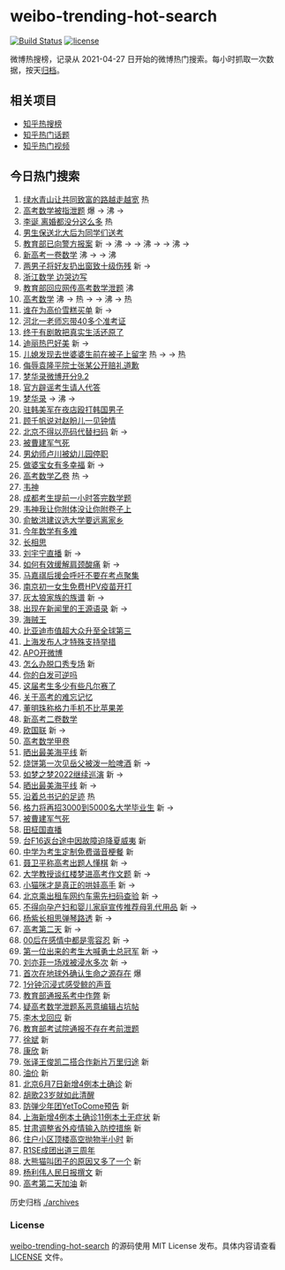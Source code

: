 # weibo-trending-hot-search

[![Build Status](https://github.com/justjavac/weibo-trending-hot-search/workflows/ci/badge.svg?branch=master)](https://github.com/justjavac/weibo-trending-hot-search/actions)
[![license](https://img.shields.io/github/license/justjavac/weibo-trending-hot-search)](https://github.com/justjavac/weibo-trending-hot-search/blob/master/LICENSE)

微博热搜榜，记录从 2021-04-27 日开始的微博热门搜索。每小时抓取一次数据，按天[归档](./archives)。

## 相关项目

- [知乎热搜榜](https://github.com/justjavac/zhihu-trending-top-search)
- [知乎热门话题](https://github.com/justjavac/zhihu-trending-hot-questions)
- [知乎热门视频](https://github.com/justjavac/zhihu-trending-hot-video)

## 今日热门搜索

<!-- BEGIN -->
<!-- 最后更新时间 Wed Jun 08 2022 09:19:29 GMT+0800 (China Standard Time) -->

1. [绿水青山让共同致富的路越走越宽](https://s.weibo.com//weibo?q=%23%E7%BB%BF%E6%B0%B4%E9%9D%92%E5%B1%B1%E8%AE%A9%E5%85%B1%E5%90%8C%E8%87%B4%E5%AF%8C%E7%9A%84%E8%B7%AF%E8%B6%8A%E8%B5%B0%E8%B6%8A%E5%AE%BD%23&Refer=new_time)
   热
1. [高考数学被指泄题](https://s.weibo.com//weibo?q=%23%E9%AB%98%E8%80%83%E6%95%B0%E5%AD%A6%E8%A2%AB%E6%8C%87%E6%B3%84%E9%A2%98%23&Refer=top)
   爆 -> 沸 ->
1. [李诞 离婚都没分这么多](https://s.weibo.com//weibo?q=%E6%9D%8E%E8%AF%9E%20%E7%A6%BB%E5%A9%9A%E9%83%BD%E6%B2%A1%E5%88%86%E8%BF%99%E4%B9%88%E5%A4%9A&Refer=top)
   热
1. [男生保送北大后为同学们送考](https://s.weibo.com//weibo?q=%23%E7%94%B7%E7%94%9F%E4%BF%9D%E9%80%81%E5%8C%97%E5%A4%A7%E5%90%8E%E4%B8%BA%E5%90%8C%E5%AD%A6%E4%BB%AC%E9%80%81%E8%80%83%23&Refer=top)
1. [教育部已向警方报案](https://s.weibo.com//weibo?q=%23%E6%95%99%E8%82%B2%E9%83%A8%E5%B7%B2%E5%90%91%E8%AD%A6%E6%96%B9%E6%8A%A5%E6%A1%88%23&Refer=top)
   新 -> 沸 -> -> 沸 -> -> 沸 ->
1. [新高考一卷数学](https://s.weibo.com//weibo?q=%23%E6%96%B0%E9%AB%98%E8%80%83%E4%B8%80%E5%8D%B7%E6%95%B0%E5%AD%A6%23&Refer=top)
   沸 -> -> 沸
1. [两男子将好友扔出窗致十级伤残](https://s.weibo.com//weibo?q=%23%E4%B8%A4%E7%94%B7%E5%AD%90%E5%B0%86%E5%A5%BD%E5%8F%8B%E6%89%94%E5%87%BA%E7%AA%97%E8%87%B4%E5%8D%81%E7%BA%A7%E4%BC%A4%E6%AE%8B%23&Refer=top)
   新 ->
1. [浙江数学 边哭边写](https://s.weibo.com//weibo?q=%E6%B5%99%E6%B1%9F%E6%95%B0%E5%AD%A6%20%E8%BE%B9%E5%93%AD%E8%BE%B9%E5%86%99&Refer=top)
1. [教育部回应网传高考数学泄题](https://s.weibo.com//weibo?q=%23%E6%95%99%E8%82%B2%E9%83%A8%E5%9B%9E%E5%BA%94%E7%BD%91%E4%BC%A0%E9%AB%98%E8%80%83%E6%95%B0%E5%AD%A6%E6%B3%84%E9%A2%98%23&Refer=top)
   沸
1. [高考数学](https://s.weibo.com//weibo?q=%23%E9%AB%98%E8%80%83%E6%95%B0%E5%AD%A6%23&Refer=top)
   沸 -> 热 -> -> 沸 -> 热
1. [谁在为高价雪糕买单](https://s.weibo.com//weibo?q=%23%E8%B0%81%E5%9C%A8%E4%B8%BA%E9%AB%98%E4%BB%B7%E9%9B%AA%E7%B3%95%E4%B9%B0%E5%8D%95%23&Refer=top)
   新 ->
1. [河北一老师忘带40多个准考证](https://s.weibo.com//weibo?q=%23%E6%B2%B3%E5%8C%97%E4%B8%80%E8%80%81%E5%B8%88%E5%BF%98%E5%B8%A640%E5%A4%9A%E4%B8%AA%E5%87%86%E8%80%83%E8%AF%81%23&Refer=top)
1. [终于有剧敢把真实生活还原了](https://s.weibo.com//weibo?q=%23%E7%BB%88%E4%BA%8E%E6%9C%89%E5%89%A7%E6%95%A2%E6%8A%8A%E7%9C%9F%E5%AE%9E%E7%94%9F%E6%B4%BB%E8%BF%98%E5%8E%9F%E4%BA%86%23&Refer=top)
1. [迪丽热巴好美](https://s.weibo.com//weibo?q=%23%E8%BF%AA%E4%B8%BD%E7%83%AD%E5%B7%B4%E5%A5%BD%E7%BE%8E%23&Refer=top)
   新 ->
1. [儿媳发现去世婆婆生前在被子上留字](https://s.weibo.com//weibo?q=%23%E5%84%BF%E5%AA%B3%E5%8F%91%E7%8E%B0%E5%8E%BB%E4%B8%96%E5%A9%86%E5%A9%86%E7%94%9F%E5%89%8D%E5%9C%A8%E8%A2%AB%E5%AD%90%E4%B8%8A%E7%95%99%E5%AD%97%23&Refer=top)
   热 -> -> 热
1. [侮辱袁隆平院士张某公开赔礼道歉](https://s.weibo.com//weibo?q=%23%E4%BE%AE%E8%BE%B1%E8%A2%81%E9%9A%86%E5%B9%B3%E9%99%A2%E5%A3%AB%E5%BC%A0%E6%9F%90%E5%85%AC%E5%BC%80%E8%B5%94%E7%A4%BC%E9%81%93%E6%AD%89%23&Refer=top)
1. [梦华录微博开分9.2](https://s.weibo.com//weibo?q=%23%E6%A2%A6%E5%8D%8E%E5%BD%95%E5%BE%AE%E5%8D%9A%E5%BC%80%E5%88%869.2%23&Refer=top)
1. [官方辟谣考生请人代答](https://s.weibo.com//weibo?q=%23%E5%AE%98%E6%96%B9%E8%BE%9F%E8%B0%A3%E8%80%83%E7%94%9F%E8%AF%B7%E4%BA%BA%E4%BB%A3%E7%AD%94%23&Refer=top)
1. [梦华录](https://s.weibo.com//weibo?q=%23%E6%A2%A6%E5%8D%8E%E5%BD%95%23&Refer=top)
   -> 沸 ->
1. [驻韩美军在夜店殴打韩国男子](https://s.weibo.com//weibo?q=%23%E9%A9%BB%E9%9F%A9%E7%BE%8E%E5%86%9B%E5%9C%A8%E5%A4%9C%E5%BA%97%E6%AE%B4%E6%89%93%E9%9F%A9%E5%9B%BD%E7%94%B7%E5%AD%90%23&Refer=top)
1. [顾千帆说对赵盼儿一见钟情](https://s.weibo.com//weibo?q=%23%E9%A1%BE%E5%8D%83%E5%B8%86%E8%AF%B4%E5%AF%B9%E8%B5%B5%E7%9B%BC%E5%84%BF%E4%B8%80%E8%A7%81%E9%92%9F%E6%83%85%23&Refer=top)
1. [北京不得以亮码代替扫码](https://s.weibo.com//weibo?q=%23%E5%8C%97%E4%BA%AC%E4%B8%8D%E5%BE%97%E4%BB%A5%E4%BA%AE%E7%A0%81%E4%BB%A3%E6%9B%BF%E6%89%AB%E7%A0%81%23&Refer=top)
   新 ->
1. [被曹建军气死](https://s.weibo.com//weibo?q=%E8%A2%AB%E6%9B%B9%E5%BB%BA%E5%86%9B%E6%B0%94%E6%AD%BB&Refer=top)
1. [男幼师卢川被幼儿园停职](https://s.weibo.com//weibo?q=%23%E7%94%B7%E5%B9%BC%E5%B8%88%E5%8D%A2%E5%B7%9D%E8%A2%AB%E5%B9%BC%E5%84%BF%E5%9B%AD%E5%81%9C%E8%81%8C%23&Refer=top)
1. [做婆宝女有多幸福](https://s.weibo.com//weibo?q=%23%E5%81%9A%E5%A9%86%E5%AE%9D%E5%A5%B3%E6%9C%89%E5%A4%9A%E5%B9%B8%E7%A6%8F%23&Refer=top)
   新 ->
1. [高考数学乙卷](https://s.weibo.com//weibo?q=%23%E9%AB%98%E8%80%83%E6%95%B0%E5%AD%A6%E4%B9%99%E5%8D%B7%23&Refer=top)
   热 ->
1. [韦神](https://s.weibo.com//weibo?q=%E9%9F%A6%E7%A5%9E&Refer=top)
1. [成都考生提前一小时答完数学题](https://s.weibo.com//weibo?q=%23%E6%88%90%E9%83%BD%E8%80%83%E7%94%9F%E6%8F%90%E5%89%8D%E4%B8%80%E5%B0%8F%E6%97%B6%E7%AD%94%E5%AE%8C%E6%95%B0%E5%AD%A6%E9%A2%98%23&Refer=top)
1. [韦神我让你附体没让你附卷子上](https://s.weibo.com//weibo?q=%23%E9%9F%A6%E7%A5%9E%E6%88%91%E8%AE%A9%E4%BD%A0%E9%99%84%E4%BD%93%E6%B2%A1%E8%AE%A9%E4%BD%A0%E9%99%84%E5%8D%B7%E5%AD%90%E4%B8%8A%23&Refer=top)
1. [俞敏洪建议选大学要远离家乡](https://s.weibo.com//weibo?q=%23%E4%BF%9E%E6%95%8F%E6%B4%AA%E5%BB%BA%E8%AE%AE%E9%80%89%E5%A4%A7%E5%AD%A6%E8%A6%81%E8%BF%9C%E7%A6%BB%E5%AE%B6%E4%B9%A1%23&Refer=top)
1. [今年数学有多难](https://s.weibo.com//weibo?q=%23%E4%BB%8A%E5%B9%B4%E6%95%B0%E5%AD%A6%E6%9C%89%E5%A4%9A%E9%9A%BE%23&Refer=top)
1. [长相思](https://s.weibo.com//weibo?q=%E9%95%BF%E7%9B%B8%E6%80%9D&Refer=top)
1. [刘宇宁直播](https://s.weibo.com//weibo?q=%23%E5%88%98%E5%AE%87%E5%AE%81%E7%9B%B4%E6%92%AD%23&Refer=top)
   新 ->
1. [如何有效缓解肩颈酸痛](https://s.weibo.com//weibo?q=%23%E5%A6%82%E4%BD%95%E6%9C%89%E6%95%88%E7%BC%93%E8%A7%A3%E8%82%A9%E9%A2%88%E9%85%B8%E7%97%9B%23&Refer=top)
   新 ->
1. [马嘉祺后援会呼吁不要在考点聚集](https://s.weibo.com//weibo?q=%23%E9%A9%AC%E5%98%89%E7%A5%BA%E5%90%8E%E6%8F%B4%E4%BC%9A%E5%91%BC%E5%90%81%E4%B8%8D%E8%A6%81%E5%9C%A8%E8%80%83%E7%82%B9%E8%81%9A%E9%9B%86%23&Refer=top)
1. [南京初一女生免费HPV疫苗开打](https://s.weibo.com//weibo?q=%23%E5%8D%97%E4%BA%AC%E5%88%9D%E4%B8%80%E5%A5%B3%E7%94%9F%E5%85%8D%E8%B4%B9HPV%E7%96%AB%E8%8B%97%E5%BC%80%E6%89%93%23&Refer=top)
1. [灰太狼家族的族谱](https://s.weibo.com//weibo?q=%23%E7%81%B0%E5%A4%AA%E7%8B%BC%E5%AE%B6%E6%97%8F%E7%9A%84%E6%97%8F%E8%B0%B1%23&Refer=top)
   新 ->
1. [出现在新闻里的王源语录](https://s.weibo.com//weibo?q=%23%E5%87%BA%E7%8E%B0%E5%9C%A8%E6%96%B0%E9%97%BB%E9%87%8C%E7%9A%84%E7%8E%8B%E6%BA%90%E8%AF%AD%E5%BD%95%23&Refer=top)
   新 ->
1. [海贼王](https://s.weibo.com//weibo?q=%E6%B5%B7%E8%B4%BC%E7%8E%8B&Refer=top)
1. [比亚迪市值超大众升至全球第三](https://s.weibo.com//weibo?q=%23%E6%AF%94%E4%BA%9A%E8%BF%AA%E5%B8%82%E5%80%BC%E8%B6%85%E5%A4%A7%E4%BC%97%E5%8D%87%E8%87%B3%E5%85%A8%E7%90%83%E7%AC%AC%E4%B8%89%23&Refer=top)
1. [上海发布人才特殊支持举措](https://s.weibo.com//weibo?q=%23%E4%B8%8A%E6%B5%B7%E5%8F%91%E5%B8%83%E4%BA%BA%E6%89%8D%E7%89%B9%E6%AE%8A%E6%94%AF%E6%8C%81%E4%B8%BE%E6%8E%AA%23&Refer=top)
1. [APO开微博](https://s.weibo.com//weibo?q=APO%E5%BC%80%E5%BE%AE%E5%8D%9A&Refer=top)
1. [怎么办脱口秀专场](https://s.weibo.com//weibo?q=%23%E6%80%8E%E4%B9%88%E5%8A%9E%E8%84%B1%E5%8F%A3%E7%A7%80%E4%B8%93%E5%9C%BA%23&Refer=top)
   新
1. [你的白发可逆吗](https://s.weibo.com//weibo?q=%23%E4%BD%A0%E7%9A%84%E7%99%BD%E5%8F%91%E5%8F%AF%E9%80%86%E5%90%97%23&Refer=top)
1. [这届考生多少有些凡尔赛了](https://s.weibo.com//weibo?q=%23%E8%BF%99%E5%B1%8A%E8%80%83%E7%94%9F%E5%A4%9A%E5%B0%91%E6%9C%89%E4%BA%9B%E5%87%A1%E5%B0%94%E8%B5%9B%E4%BA%86%23&Refer=top)
1. [关于高考的难忘记忆](https://s.weibo.com//weibo?q=%23%E5%85%B3%E4%BA%8E%E9%AB%98%E8%80%83%E7%9A%84%E9%9A%BE%E5%BF%98%E8%AE%B0%E5%BF%86%23&Refer=top)
1. [董明珠称格力手机不比苹果差](https://s.weibo.com//weibo?q=%23%E8%91%A3%E6%98%8E%E7%8F%A0%E7%A7%B0%E6%A0%BC%E5%8A%9B%E6%89%8B%E6%9C%BA%E4%B8%8D%E6%AF%94%E8%8B%B9%E6%9E%9C%E5%B7%AE%23&Refer=top)
1. [新高考二卷数学](https://s.weibo.com//weibo?q=%23%E6%96%B0%E9%AB%98%E8%80%83%E4%BA%8C%E5%8D%B7%E6%95%B0%E5%AD%A6%23&Refer=top)
1. [欧国联](https://s.weibo.com//weibo?q=%23%E6%AC%A7%E5%9B%BD%E8%81%94%23&Refer=top)
   新 ->
1. [高考数学甲卷](https://s.weibo.com//weibo?q=%23%E9%AB%98%E8%80%83%E6%95%B0%E5%AD%A6%E7%94%B2%E5%8D%B7%23&Refer=top)
1. [晒出最美海平线](https://s.weibo.com//weibo?q=%E6%99%92%E5%87%BA%E6%9C%80%E7%BE%8E%E6%B5%B7%E5%B9%B3%E7%BA%BF&Refer=top)
   新
1. [烧饼第一次见岳父被泼一脸啤酒](https://s.weibo.com//weibo?q=%23%E7%83%A7%E9%A5%BC%E7%AC%AC%E4%B8%80%E6%AC%A1%E8%A7%81%E5%B2%B3%E7%88%B6%E8%A2%AB%E6%B3%BC%E4%B8%80%E8%84%B8%E5%95%A4%E9%85%92%23&Refer=top)
   新 ->
1. [如梦之梦2022继续巡演](https://s.weibo.com//weibo?q=%23%E5%A6%82%E6%A2%A6%E4%B9%8B%E6%A2%A62022%E7%BB%A7%E7%BB%AD%E5%B7%A1%E6%BC%94%23&Refer=top)
   新 ->
1. [晒出最美海平线](https://s.weibo.com//weibo?q=%23%E6%99%92%E5%87%BA%E6%9C%80%E7%BE%8E%E6%B5%B7%E5%B9%B3%E7%BA%BF%23&Refer=top)
   新 ->
1. [沿着总书记的足迹](https://s.weibo.com//weibo?q=%23%E6%B2%BF%E7%9D%80%E6%80%BB%E4%B9%A6%E8%AE%B0%E7%9A%84%E8%B6%B3%E8%BF%B9%23&Refer=new_time)
   热
1. [格力将再招3000到5000名大学毕业生](https://s.weibo.com//weibo?q=%23%E6%A0%BC%E5%8A%9B%E5%B0%86%E5%86%8D%E6%8B%9B3000%E5%88%B05000%E5%90%8D%E5%A4%A7%E5%AD%A6%E6%AF%95%E4%B8%9A%E7%94%9F%23&Refer=top)
   新 ->
1. [被曹建军气死](https://s.weibo.com//weibo?q=%23%E8%A2%AB%E6%9B%B9%E5%BB%BA%E5%86%9B%E6%B0%94%E6%AD%BB%23&Refer=top)
1. [田柾国直播](https://s.weibo.com//weibo?q=%23%E7%94%B0%E6%9F%BE%E5%9B%BD%E7%9B%B4%E6%92%AD%23&Refer=top)
1. [台F16返台途中因故障迫降夏威夷](https://s.weibo.com//weibo?q=%23%E5%8F%B0F16%E8%BF%94%E5%8F%B0%E9%80%94%E4%B8%AD%E5%9B%A0%E6%95%85%E9%9A%9C%E8%BF%AB%E9%99%8D%E5%A4%8F%E5%A8%81%E5%A4%B7%23&Refer=top)
   新
1. [中学为考生定制免费谐音梗餐](https://s.weibo.com//weibo?q=%23%E4%B8%AD%E5%AD%A6%E4%B8%BA%E8%80%83%E7%94%9F%E5%AE%9A%E5%88%B6%E5%85%8D%E8%B4%B9%E8%B0%90%E9%9F%B3%E6%A2%97%E9%A4%90%23&Refer=top)
   新
1. [聂卫平称高考出题人懂棋](https://s.weibo.com//weibo?q=%23%E8%81%82%E5%8D%AB%E5%B9%B3%E7%A7%B0%E9%AB%98%E8%80%83%E5%87%BA%E9%A2%98%E4%BA%BA%E6%87%82%E6%A3%8B%23&Refer=top)
   新 ->
1. [大学教授谈红楼梦进高考作文题](https://s.weibo.com//weibo?q=%23%E5%A4%A7%E5%AD%A6%E6%95%99%E6%8E%88%E8%B0%88%E7%BA%A2%E6%A5%BC%E6%A2%A6%E8%BF%9B%E9%AB%98%E8%80%83%E4%BD%9C%E6%96%87%E9%A2%98%23&Refer=top)
   新 ->
1. [小猫咪才是真正的哄娃高手](https://s.weibo.com//weibo?q=%23%E5%B0%8F%E7%8C%AB%E5%92%AA%E6%89%8D%E6%98%AF%E7%9C%9F%E6%AD%A3%E7%9A%84%E5%93%84%E5%A8%83%E9%AB%98%E6%89%8B%23&Refer=top)
   新 ->
1. [北京乘出租车网约车需先扫码查验](https://s.weibo.com//weibo?q=%23%E5%8C%97%E4%BA%AC%E4%B9%98%E5%87%BA%E7%A7%9F%E8%BD%A6%E7%BD%91%E7%BA%A6%E8%BD%A6%E9%9C%80%E5%85%88%E6%89%AB%E7%A0%81%E6%9F%A5%E9%AA%8C%23&Refer=top)
   新 ->
1. [不得向孕产妇和婴儿家庭宣传推荐母乳代用品](https://s.weibo.com//weibo?q=%23%E4%B8%8D%E5%BE%97%E5%90%91%E5%AD%95%E4%BA%A7%E5%A6%87%E5%92%8C%E5%A9%B4%E5%84%BF%E5%AE%B6%E5%BA%AD%E5%AE%A3%E4%BC%A0%E6%8E%A8%E8%8D%90%E6%AF%8D%E4%B9%B3%E4%BB%A3%E7%94%A8%E5%93%81%23&Refer=top)
   新 ->
1. [杨紫长相思弹琴路透](https://s.weibo.com//weibo?q=%23%E6%9D%A8%E7%B4%AB%E9%95%BF%E7%9B%B8%E6%80%9D%E5%BC%B9%E7%90%B4%E8%B7%AF%E9%80%8F%23&Refer=top)
   新 ->
1. [高考第二天](https://s.weibo.com//weibo?q=%23%E9%AB%98%E8%80%83%E7%AC%AC%E4%BA%8C%E5%A4%A9%23&Refer=top)
   新 ->
1. [00后在感情中都是零容忍](https://s.weibo.com//weibo?q=%2300%E5%90%8E%E5%9C%A8%E6%84%9F%E6%83%85%E4%B8%AD%E9%83%BD%E6%98%AF%E9%9B%B6%E5%AE%B9%E5%BF%8D%23&Refer=top)
   新 ->
1. [第一位出来的考生大喊勇士总冠军](https://s.weibo.com//weibo?q=%23%E7%AC%AC%E4%B8%80%E4%BD%8D%E5%87%BA%E6%9D%A5%E7%9A%84%E8%80%83%E7%94%9F%E5%A4%A7%E5%96%8A%E5%8B%87%E5%A3%AB%E6%80%BB%E5%86%A0%E5%86%9B%23&Refer=top)
   新 ->
1. [刘亦菲一场戏被浸水多次](https://s.weibo.com//weibo?q=%23%E5%88%98%E4%BA%A6%E8%8F%B2%E4%B8%80%E5%9C%BA%E6%88%8F%E8%A2%AB%E6%B5%B8%E6%B0%B4%E5%A4%9A%E6%AC%A1%23&Refer=top)
   新 ->
1. [首次在地球外确认生命之源存在](https://s.weibo.com//weibo?q=%23%E9%A6%96%E6%AC%A1%E5%9C%A8%E5%9C%B0%E7%90%83%E5%A4%96%E7%A1%AE%E8%AE%A4%E7%94%9F%E5%91%BD%E4%B9%8B%E6%BA%90%E5%AD%98%E5%9C%A8%23&Refer=top)
   爆
1. [1分钟沉浸式感受鲸的声音](https://s.weibo.com//weibo?q=%231%E5%88%86%E9%92%9F%E6%B2%89%E6%B5%B8%E5%BC%8F%E6%84%9F%E5%8F%97%E9%B2%B8%E7%9A%84%E5%A3%B0%E9%9F%B3%23&Refer=top)
1. [教育部通报系考中作弊](https://s.weibo.com//weibo?q=%23%E6%95%99%E8%82%B2%E9%83%A8%E9%80%9A%E6%8A%A5%E7%B3%BB%E8%80%83%E4%B8%AD%E4%BD%9C%E5%BC%8A%23&Refer=top)
   新
1. [疑高考数学泄题系恶意编辑占坑帖](https://s.weibo.com//weibo?q=%23%E7%96%91%E9%AB%98%E8%80%83%E6%95%B0%E5%AD%A6%E6%B3%84%E9%A2%98%E7%B3%BB%E6%81%B6%E6%84%8F%E7%BC%96%E8%BE%91%E5%8D%A0%E5%9D%91%E5%B8%96%23&Refer=top)
1. [李木戈回应](https://s.weibo.com//weibo?q=%23%E6%9D%8E%E6%9C%A8%E6%88%88%E5%9B%9E%E5%BA%94%23&Refer=top)
   新
1. [教育部考试院通报不存在考前泄题](https://s.weibo.com//weibo?q=%23%E6%95%99%E8%82%B2%E9%83%A8%E8%80%83%E8%AF%95%E9%99%A2%E9%80%9A%E6%8A%A5%E4%B8%8D%E5%AD%98%E5%9C%A8%E8%80%83%E5%89%8D%E6%B3%84%E9%A2%98%23&Refer=top)
1. [徐斌](https://s.weibo.com//weibo?q=%E5%BE%90%E6%96%8C&Refer=top) 新
1. [康欣](https://s.weibo.com//weibo?q=%E5%BA%B7%E6%AC%A3&Refer=top) 新
1. [张译王俊凯二搭合作新片万里归途](https://s.weibo.com//weibo?q=%23%E5%BC%A0%E8%AF%91%E7%8E%8B%E4%BF%8A%E5%87%AF%E4%BA%8C%E6%90%AD%E5%90%88%E4%BD%9C%E6%96%B0%E7%89%87%E4%B8%87%E9%87%8C%E5%BD%92%E9%80%94%23&Refer=top)
   新
1. [油价](https://s.weibo.com//weibo?q=%E6%B2%B9%E4%BB%B7&Refer=top) 新
1. [北京6月7日新增4例本土确诊](https://s.weibo.com//weibo?q=%23%E5%8C%97%E4%BA%AC6%E6%9C%887%E6%97%A5%E6%96%B0%E5%A2%9E4%E4%BE%8B%E6%9C%AC%E5%9C%9F%E7%A1%AE%E8%AF%8A%23&Refer=top)
   新
1. [胡歌23岁就如此清醒](https://s.weibo.com//weibo?q=%23%E8%83%A1%E6%AD%8C23%E5%B2%81%E5%B0%B1%E5%A6%82%E6%AD%A4%E6%B8%85%E9%86%92%23&Refer=top)
1. [防弹少年团YetToCome预告](https://s.weibo.com//weibo?q=%23%E9%98%B2%E5%BC%B9%E5%B0%91%E5%B9%B4%E5%9B%A2YetToCome%E9%A2%84%E5%91%8A%23&Refer=top)
   新
1. [上海新增4例本土确诊11例本土无症状](https://s.weibo.com//weibo?q=%23%E4%B8%8A%E6%B5%B7%E6%96%B0%E5%A2%9E4%E4%BE%8B%E6%9C%AC%E5%9C%9F%E7%A1%AE%E8%AF%8A11%E4%BE%8B%E6%9C%AC%E5%9C%9F%E6%97%A0%E7%97%87%E7%8A%B6%23&Refer=top)
   新
1. [甘肃调整省外疫情输入防控措施](https://s.weibo.com//weibo?q=%23%E7%94%98%E8%82%83%E8%B0%83%E6%95%B4%E7%9C%81%E5%A4%96%E7%96%AB%E6%83%85%E8%BE%93%E5%85%A5%E9%98%B2%E6%8E%A7%E6%8E%AA%E6%96%BD%23&Refer=top)
   新
1. [住户小区顶楼高空抛物半小时](https://s.weibo.com//weibo?q=%23%E4%BD%8F%E6%88%B7%E5%B0%8F%E5%8C%BA%E9%A1%B6%E6%A5%BC%E9%AB%98%E7%A9%BA%E6%8A%9B%E7%89%A9%E5%8D%8A%E5%B0%8F%E6%97%B6%23&Refer=top)
   新
1. [R1SE成团出道三周年](https://s.weibo.com//weibo?q=%23R1SE%E6%88%90%E5%9B%A2%E5%87%BA%E9%81%93%E4%B8%89%E5%91%A8%E5%B9%B4%23&Refer=top)
1. [大熊猫叫团子的原因又多了一个](https://s.weibo.com//weibo?q=%23%E5%A4%A7%E7%86%8A%E7%8C%AB%E5%8F%AB%E5%9B%A2%E5%AD%90%E7%9A%84%E5%8E%9F%E5%9B%A0%E5%8F%88%E5%A4%9A%E4%BA%86%E4%B8%80%E4%B8%AA%23&Refer=top)
   新
1. [杨利伟人民日报撰文](https://s.weibo.com//weibo?q=%23%E6%9D%A8%E5%88%A9%E4%BC%9F%E4%BA%BA%E6%B0%91%E6%97%A5%E6%8A%A5%E6%92%B0%E6%96%87%23&Refer=top)
   新
1. [高考第二天加油](https://s.weibo.com//weibo?q=%E9%AB%98%E8%80%83%E7%AC%AC%E4%BA%8C%E5%A4%A9%E5%8A%A0%E6%B2%B9&Refer=top)
   新

<!-- END -->

历史归档 [./archives](./archives)

### License

[weibo-trending-hot-search](https://github.com/justjavac/weibo-trending-hot-search)
的源码使用 MIT License 发布。具体内容请查看 [LICENSE](./LICENSE) 文件。
